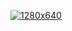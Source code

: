 [![1280x640](https://user-images.githubusercontent.com/24482028/144727487-91cb9dc3-0050-4613-8440-50d65546faca.GIF "Ryan Troost")](https://github.com/SrRyan)
